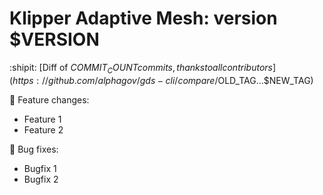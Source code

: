 # Klipper Adaptive Mesh: version $VERSION

:shipit: [Diff of $COMMIT_COUNT commits, thanks to all contributors](https://github.com/alphagov/gds-cli/compare/$OLD_TAG...$NEW_TAG)

:rocket: Feature changes:

- Feature 1
- Feature 2

:bug: Bug fixes:

- Bugfix 1
- Bugfix 2
